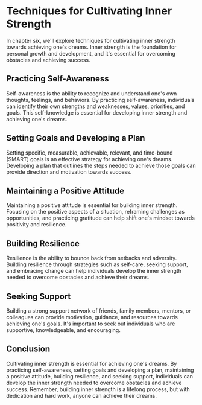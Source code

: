 Techniques for Cultivating Inner Strength
==================================================================================================

In chapter six, we'll explore techniques for cultivating inner strength towards achieving one's dreams. Inner strength is the foundation for personal growth and development, and it's essential for overcoming obstacles and achieving success.

Practicing Self-Awareness
-------------------------

Self-awareness is the ability to recognize and understand one's own thoughts, feelings, and behaviors. By practicing self-awareness, individuals can identify their own strengths and weaknesses, values, priorities, and goals. This self-knowledge is essential for developing inner strength and achieving one's dreams.

Setting Goals and Developing a Plan
-----------------------------------

Setting specific, measurable, achievable, relevant, and time-bound (SMART) goals is an effective strategy for achieving one's dreams. Developing a plan that outlines the steps needed to achieve those goals can provide direction and motivation towards success.

Maintaining a Positive Attitude
-------------------------------

Maintaining a positive attitude is essential for building inner strength. Focusing on the positive aspects of a situation, reframing challenges as opportunities, and practicing gratitude can help shift one's mindset towards positivity and resilience.

Building Resilience
-------------------

Resilience is the ability to bounce back from setbacks and adversity. Building resilience through strategies such as self-care, seeking support, and embracing change can help individuals develop the inner strength needed to overcome obstacles and achieve their dreams.

Seeking Support
---------------

Building a strong support network of friends, family members, mentors, or colleagues can provide motivation, guidance, and resources towards achieving one's goals. It's important to seek out individuals who are supportive, knowledgeable, and encouraging.

Conclusion
----------

Cultivating inner strength is essential for achieving one's dreams. By practicing self-awareness, setting goals and developing a plan, maintaining a positive attitude, building resilience, and seeking support, individuals can develop the inner strength needed to overcome obstacles and achieve success. Remember, building inner strength is a lifelong process, but with dedication and hard work, anyone can achieve their dreams.
